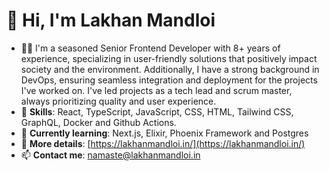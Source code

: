 # 👋 Hi, I'm Lakhan Mandloi

- 🧑‍💼 I'm a seasoned Senior Frontend Developer with 8+ years of experience, specializing in user-friendly solutions that positively impact society and the environment. Additionally, I have a strong background in DevOps, ensuring seamless integration and deployment for the projects I've worked on. I've led projects as a tech lead and scrum master, always prioritizing quality and user experience.
- 💬 **Skills**: React, TypeScript, JavaScript, CSS, HTML, Tailwind CSS, GraphQL, Docker and Github Actions.
- 🌱 **Currently learning**: Next.js, Elixir, Phoenix Framework and Postgres
- 🔗 **More details**: [https://lakhanmandloi.in/](https://lakhanmandloi.in/)
- 📫 **Contact me**: namaste@lakhanmandloi.in
